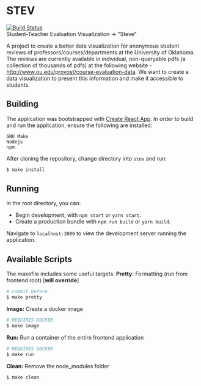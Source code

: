 # STEV 
[![Build
Status](https://travis-ci.com/stev-ou/stev.svg?branch=master)](https://travis-ci.com/stev-ou/stev)  
Student-Teacher Evaluation Visualization -> "Steve"  

A project to create a better data visualization for anonymous student reviews of
professors/courses/departments at the University of Oklahoma. The reviews are
currently available in individual, non-queryable pdfs (a collection of thousands
of pdfs) at the following website -
http://www.ou.edu/provost/course-evaluation-data. We want to create a data
visualization to present this information and make it accessible to students.  

## Building

The application was bootstrapped with [Create React
App](https://github.com/facebook/create-react-app).
In order to build and run the application, ensure the following are installed:

```
GNU Make
Nodejs
npm
```

After cloning the repository, change directory into `stev` and run:

``` bash
$ make install
```

## Running

In the root directory, you can: 
- Begin development, with `npm start` or `yarn start`.
- Create a production bundle with `npm run build` or `yarn build`.

Navigate to `localhost:3000` to view the development server running the
application. 

## Available Scripts

The makefile includes some useful targets: 
**Pretty:** Formatting (run from frontend root) [**will override**]
```bash
# commit before 
$ make pretty
```

**Image:** Create a docker image
```bash
# REQUIRES DOCKER
$ make image
```

**Run:** Run a container of the entire frontend application
```bash
# REQUIRES DOCKER
$ make run
```

**Clean:** Remove the node_modules folder
```bash
$ make clean
```


